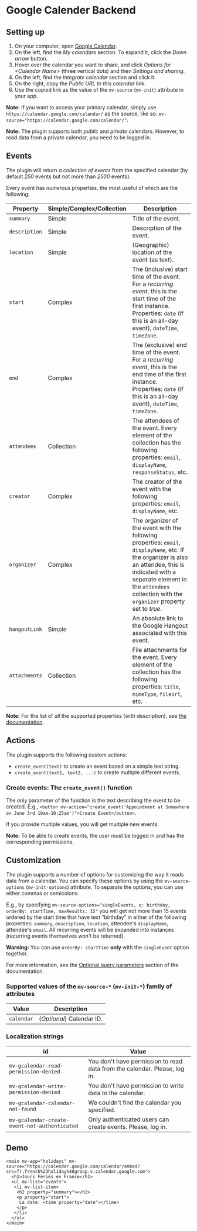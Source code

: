 # Google Calender Backend

## Setting up

1. On your computer, open [Google Calendar](https://calendar.google.com/).
1. On the left, find the _My calendars_ section. To expand it, click the _Down arrow_ button.
1. Hover over the calendar you want to share, and click _Options for &lt;Calendar Name>_ (three vertical dots) and then _Settings and sharing_.
1. On the left, find the _Integrate calendar_ section and click it.
1. On the right, copy the _Public URL to this calendar_ link.
1. Use the copied link as the value of the `mv-source` (`mv-init`) attribute in your app.

**Note:** If you want to access your primary calendar, simply use `https://calendar.google.com/calendar/` as the source, like so: `mv-source="https://calendar.google.com/calendar/"`.

**Note:** The plugin supports both _public_ and _private_ calendars. However, to read data from a private calendar, you need to be logged in.

## Events

The plugin will return _a collection of events_ from the specified calendar (by default _250_ events but not more than _2500_ events).

Every event has _numerous_ properties, the most useful of which are the following:

| Property | Simple/Complex/Collection | Description |
| -------- | ----------------- | ----------- |
| `summary` | Simple | Title of the event. |
| `description` | Simple | Description of the event. |
| `location` | Simple | (Geographic) location of the event (as text). |
| `start` | Complex | The (inclusive) start time of the event. For a _recurring event_, this is the start time of the first instance. Properties: `date` (if this is an all-day event), `dateTime`, `timeZone`. |
| `end` | Complex | The (exclusive) end time of the event. For a _recurring event_, this is the end time of the first instance. Properties: `date` (if this is an all-day event), `dateTime`, `timeZone`. |
| `attendees` | Collection | The attendees of the event. Every element of the collection has the following properties: `email`, `displayName`, `responseStatus`, etc. |
| `creator` | Complex | The creator of the event with the following properties: `email`, `displayName`, etc. |
| `organizer` | Complex | The organizer of the event with the following properties: `email`, `displayName`, etc. If the organizer is also an attendee, this is indicated with a separate element in the `attendees` collection with the `organizer` property set to _true_. |
| `hangoutLink` | Simple | An absolute link to the Google Hangout associated with this event. |
| `attachments` | Collection | File attachments for the event. Every element of the collection has the following properties: `title`, `mimeType`, `fileUrl`, etc. |

**Note:** For the list of _all_ the supported properties (with description), see [the documentation](https://developers.google.com/calendar/api/v3/reference/events#resource-representations).

## Actions

The plugin supports the following custom actions:

- `create_event(text)` to create an event based on a simple text string.
- `create_event(text1, text2, ...)` to create multiple different events.

### Create events: The `create_event()` function

The only parameter of the function is the text describing the event to be created. E.g., `<button mv-action="create_event('Appointment at Somewhere on June 3rd 10am-10:25am')">Create Event</button>`.

If you provide multiple values, you will get multiple new events.

**Note:** To be able to create events, the user must be logged in and has the corresponding permissions.

## Customization

The plugin supports a number of options for customizing the way it reads data from a calendar. You can specify these options by using the `mv-source-options` (`mv-init-options`) attribute. To separate the options, you can use either commas or semicolons.

E.g., by specifying `mv-source-options="singleEvents, q: birthday, orderBy: startTime, maxResults: 15"` you will get not more than 15 events ordered by the start time that have text “birthday” in either of the following properties: `summary`, `description`, `location`, attendee's `displayName`, attendee's `email`. All recurring events will be expanded into instances (recurring events themselves won't be returned).

**Warning:** You can use `orderBy: startTime` **only** with the `singleEvent` option together.

For more information, see the [Optional query parameters](https://developers.google.com/calendar/api/v3/reference/events/list?hl=en_US#parameters) section of the documentation.

### Supported values of the `mv-source-*` (`mv-init-*`) family of attributes

| Value | Description |
| ----- | ----------- |
| `calendar` | (_Optional_) Calendar ID. |

### Localization strings

| id | Value |
| ----- | ----------- |
| `mv-gcalendar-read-permission-denied` | You don't have permission to read data from the calendar. Please, log in. |
| `mv-gcalendar-write-permission-denied` | You don't have permission to write data to the calendar. |
| `mv-gcalendar-calendar-not-found` | We couldn't find the calendar you specified. |
| `mv-gcalendar-create-event-not-authenticated` | Only authenticated users can create events. Please, log in. |

## Demo

```markup
<main mv-app="holidays" mv-source="https://calendar.google.com/calendar/embed?src=fr.french%23holiday%40group.v.calendar.google.com">
  <h1>Jours Fériés en France</h1>
  <ul mv-list="events">
   <li mv-list-item>
    <h2 property="summary"></h2>
    <p property="start">
     La date: <time property="date"></time>
    </p>
   </li>
  </ul>
</main>
```
